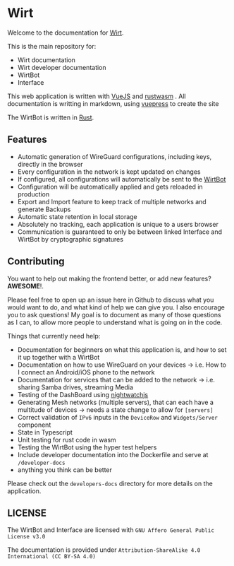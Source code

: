 # Wirt

Welcome to the documentation for [Wirt](https://wirt.network).

This is the main repository for:

- Wirt documentation
- Wirt developer documentation
- WirtBot
- Interface

This web application is written with [VueJS](https://vuejs.org/) and [rustwasm](https://rustwasm.github.io/docs/book/) .
All documentation is writting in markdown, using [vuepress](vuepress.vuejs.org/) to create the site

The WirtBot is written in [Rust](https://www.rust-lang.org/).

## Features

- Automatic generation of WireGuard configurations, including keys, directly in the browser
- Every configuration in the network is kept updated on changes
- If configured, all configurations will automatically be sent to the [WirtBot](https://github.com/b-m-f/wirt/WirtBot)
- Configuration will be automatically applied and gets reloaded in production
- Export and Import feature to keep track of multiple networks and generate Backups
- Automatic state retention in local storage
- Absolutely no tracking, each application is unique to a users browser
- Communication is guaranteed to only be between linked Interface and WirtBot by cryptographic signatures

## Contributing

You want to help out making the frontend better, or add new features? **AWESOME**!.

Please feel free to open up an issue here in Github to discuss what you would want to do, and what kind of help we can give you.
I also encourage you to ask questions! My goal is to document as many of those questions as I can, to allow more people to understand what is going on in the code.

Things that currently need help:

- Documentation for beginners on what this application is, and how to set it up together with a WirtBot
- Documentation on how to use WireGuard on your devices -> i.e. How to I connect an Android/iOS phone to the network
- Documentation for services that can be added to the network -> i.e. sharing Samba drives, streaming Media
- Testing of the DashBoard using [nightwatchjs](nightwatchjs.org/)
- Generating Mesh networks (multiple servers), that can each have a multitude of devices -> needs a state change to allow for `[servers]`
- Correct validation of `IPv6` inputs in the `DeviceRow` and `Widgets/Server` component
- State in Typescript
- Unit testing for rust code in wasm
- Testing the WirtBot using the hyper test helpers
- Include developer documentation into the Dockerfile and serve at `/developer-docs`
- anything you think can be better

Please check out the `developers-docs` directory for more details on the application.

## LICENSE

The WirtBot and Interface are licensed with `GNU Affero General Public License v3.0`

The documentation is provided under `Attribution-ShareAlike 4.0 International (CC BY-SA 4.0)`
